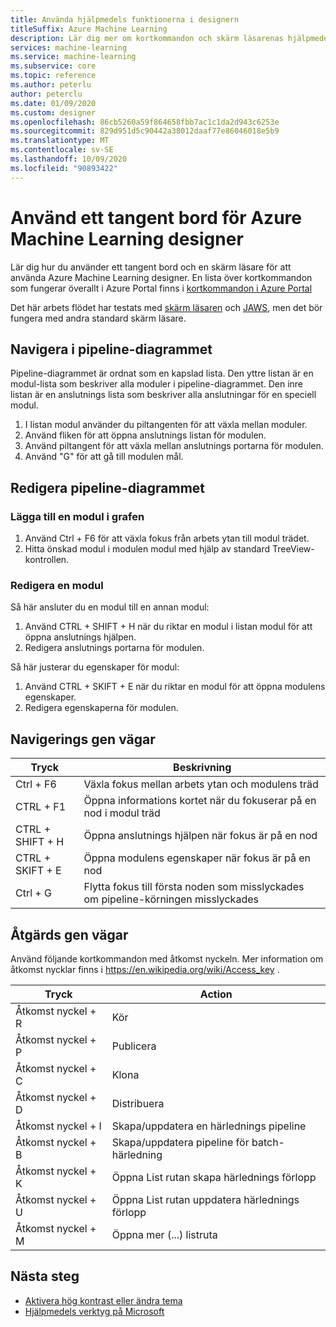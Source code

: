 ```yaml
---
title: Använda hjälpmedels funktionerna i designern
titleSuffix: Azure Machine Learning
description: Lär dig mer om kortkommandon och skärm läsarenas hjälpmedels funktioner i designern.
services: machine-learning
ms.service: machine-learning
ms.subservice: core
ms.topic: reference
ms.author: peterlu
author: peterclu
ms.date: 01/09/2020
ms.custom: designer
ms.openlocfilehash: 86cb5260a59f864658fbb7ac1c1da2d943c6253e
ms.sourcegitcommit: 829d951d5c90442a38012daaf77e86046018e5b9
ms.translationtype: MT
ms.contentlocale: sv-SE
ms.lasthandoff: 10/09/2020
ms.locfileid: "90893422"
---
```

# <a name="use-a-keyboard-to-use-azure-machine-learning-designer"></a>Använd ett tangent bord för Azure Machine Learning designer

Lär dig hur du använder ett tangent bord och en skärm läsare för att använda Azure Machine Learning designer. En lista över kortkommandon som fungerar överallt i Azure Portal finns i [kortkommandon i Azure Portal](../azure-portal/azure-portal-keyboard-shortcuts.md)

Det här arbets flödet har testats med [skärm läsaren](https://support.microsoft.com/help/22798/windows-10-complete-guide-to-narrator) och [JAWS](https://www.freedomscientific.com/products/software/jaws/), men det bör fungera med andra standard skärm läsare.

## <a name="navigate-the-pipeline-graph"></a>Navigera i pipeline-diagrammet

Pipeline-diagrammet är ordnat som en kapslad lista. Den yttre listan är en modul-lista som beskriver alla moduler i pipeline-diagrammet. Den inre listan är en anslutnings lista som beskriver alla anslutningar för en speciell modul.  

1. I listan modul använder du piltangenten för att växla mellan moduler.
1. Använd fliken för att öppna anslutnings listan för modulen.
1. Använd piltangent för att växla mellan anslutnings portarna för modulen.
1. Använd "G" för att gå till modulen mål.

## <a name="edit-the-pipeline-graph"></a>Redigera pipeline-diagrammet

### <a name="add-a-module-to-the-graph"></a>Lägga till en modul i grafen

1. Använd Ctrl + F6 för att växla fokus från arbets ytan till modul trädet.
1. Hitta önskad modul i modulen modul med hjälp av standard TreeView-kontrollen.

### <a name="edit-a-module"></a>Redigera en modul

Så här ansluter du en modul till en annan modul:

1. Använd CTRL + SHIFT + H när du riktar en modul i listan modul för att öppna anslutnings hjälpen.
1. Redigera anslutnings portarna för modulen.

Så här justerar du egenskaper för modul:

1. Använd CTRL + SKIFT + E när du riktar en modul för att öppna modulens egenskaper.
1. Redigera egenskaperna för modulen.

## <a name="navigation-shortcuts"></a>Navigerings gen vägar

| Tryck | Beskrivning |
|-|-|
| Ctrl + F6 | Växla fokus mellan arbets ytan och modulens träd |
| CTRL + F1   | Öppna informations kortet när du fokuserar på en nod i modul träd |
| CTRL + SHIFT + H | Öppna anslutnings hjälpen när fokus är på en nod |
| CTRL + SKIFT + E | Öppna modulens egenskaper när fokus är på en nod |
| Ctrl + G | Flytta fokus till första noden som misslyckades om pipeline-körningen misslyckades |

## <a name="action-shortcuts"></a>Åtgärds gen vägar

Använd följande kortkommandon med åtkomst nyckeln. Mer information om åtkomst nycklar finns i https://en.wikipedia.org/wiki/Access_key .

| Tryck | Action |
|-|-|
| Åtkomst nyckel + R | Kör |
| Åtkomst nyckel + P | Publicera |
| Åtkomst nyckel + C | Klona |
| Åtkomst nyckel + D | Distribuera |
| Åtkomst nyckel + I | Skapa/uppdatera en härlednings pipeline |
| Åtkomst nyckel + B | Skapa/uppdatera pipeline för batch-härledning |
| Åtkomst nyckel + K | Öppna List rutan skapa härlednings förlopp |
| Åtkomst nyckel + U | Öppna List rutan uppdatera härlednings förlopp |
| Åtkomst nyckel + M | Öppna mer (...) listruta |

## <a name="next-steps"></a>Nästa steg

- [Aktivera hög kontrast eller ändra tema](../azure-portal/set-preferences.md#choose-a-theme-or-enable-high-contrast)
- [Hjälpmedels verktyg på Microsoft](https://www.microsoft.com/accessibility)
